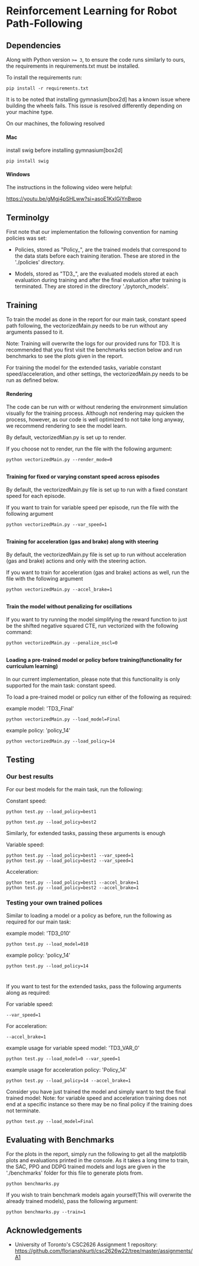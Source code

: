 # Reinforcement Learning for Robot Path-Following 

## Dependencies
Along with Python version `>= 3`, to ensure the code runs similarly to ours, the requirements in requirements.txt must be installed.

To install the requirements run:

```terminal
pip install -r requirements.txt
```

It is to be noted that installing gymnasium[box2d] has a known issue where building the wheels fails. This issue is resolved differently depending on your machine type.

On our machines, the following resolved

#### Mac
install swig before installing gymnasium[box2d]
```terminal
pip install swig
```

#### Windows
The instructions in the following video were helpful:

https://youtu.be/gMgj4pSHLww?si=asoE1KxlGiYnBwop

## Terminolgy

First note that our implementation the following convention for naming policies was set:

- Policies, stored as "Policy_", are the trained models that correspond to the data stats before each training iteration. These are stored in the './policies' directory.

- Models, stored as "TD3_",  are the evaluated models stored at each evaluation during training and after the final evaluation after training is terminated. They are stored in the directory './pytorch_models'.


## Training

To train the model as done in the report for our main task, constant speed path following, the vectorizedMain.py needs to be run without any arguments passed to it.

Note: Training will overwrite the logs for our provided runs for TD3. It is recommended that you first visit the benchmarks section below and run benchmarks to see the plots given in the report.

For training the model for the extended tasks, variable constant speed/acceleration, and other settings, the vectorizedMain.py needs to be run as defined below.



#### Rendering

The code can be run with or without rendering the environment simulation visually for the training process. Although not rendering may quicken the process, however, as our code is well optimized to not take long anyway, we recommend rendering to see the model learn. 

By default, vectorizedMian.py is set up to render.

If you choose not to render, run the file with the following argument:

```terminal
python vectorizedMain.py --render_mode=0
```
##

#### Training for fixed or varying constant speed across episodes

By default, the vectorizedMain.py file is set up to run with a fixed constant speed for each episode.

If you want to train for variable speed per episode, run the file with the following argument

```terminal
python vectorizedMain.py --var_speed=1
```
##

#### Training for acceleration (gas and brake) along with steering

By default, the vectorizedMain.py file is set up to run without acceleration (gas and brake) actions and only with the steering action.

If you want to train for acceleration (gas and brake) actions as well, run the file with the following argument

```terminal
python vectorizedMain.py --accel_brake=1
```

##

#### Train the model without penalizing for oscillations

If you want to try running the model simplifying the reward function to just be the shifted negative squared CTE, run vectorized with the following command:

```terminal
python vectorizedMain.py --penalize_oscl=0
```

##

#### Loading a pre-trained model or policy before training(functionality for curriculum learning)

In our current implementation, please note that this functionality is only supported for the main task: constant speed.

To load a pre-trained model or policy run either of the following as required:

example model: 'TD3_Final'
```terminal
python vectorizedMain.py --load_model=Final
```
example policy: 'policy_14'
```terminal
python vectorizedMain.py --load_policy=14
```

## Testing

### Our best results
For our best models for the main task, run the following:

Constant speed:
```terminal
python test.py --load_policy=best1
```

```terminal
python test.py --load_policy=best2
```

Similarly, for extended tasks, passing these arguments is enough

Variable speed:
```terminal
python test.py --load_policy=best1 --var_speed=1
python test.py --load_policy=best2 --var_speed=1
```
Acceleration:
```terminal
python test.py --load_policy=best1 --accel_brake=1
python test.py --load_policy=best2 --accel_brake=1
```

### Testing your own trained polices

Similar to loading a model or a policy as before, run the following as required for our main task:

example model: 'TD3_010'
```terminal
python test.py --load_model=010
```
example policy: 'policy_14'
```terminal
python test.py --load_policy=14
```
#

If you want to test for the extended tasks, pass the following arguments along as required:

For variable speed:
```terminal
--var_speed=1
```

For acceleration:
```terminal
--accel_brake=1
```

example usage for variable speed model: 'TD3_VAR_0'
```terminal
python test.py --load_model=0 --var_speed=1
```
example usage for acceleration policy: 'Policy_14'
```terminal
python test.py --load_policy=14 --accel_brake=1
```


Consider you have just trained the model and simply want to test the final trained model:
Note: for variable speed and acceleration training does not end at a specific instance so there may be no final policy if the training does not terminate.
```terminal
python test.py --load_model=Final
```



## Evaluating with Benchmarks

For the plots in the report, simply run the following to get all the matplotlib plots and evaluations printed in the console. 
As it takes a long time to train, the SAC, PPO and DDPG trained models and logs are given in the './benchmarks' folder for this file to generate plots from.

```terminal
python benchmarks.py
```

If you wish to train benchmark models again yourself(This will overwrite the already trained models), pass the following argument:

```terminal
python benchmarks.py --train=1
```


## Acknowledgements
- University of Toronto's CSC2626 Assignment 1 repository: https://github.com/florianshkurti/csc2626w22/tree/master/assignments/A1
